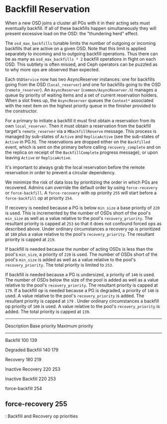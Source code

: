 # Backfill Reservation

When a new OSD joins a cluster all PGs with it in their acting sets must
eventually backfill. If all of these backfills happen simultaneously
they will present excessive load on the OSD: the \"thundering herd\"
effect.

The `osd_max_backfills` tunable limits the number of outgoing or
incoming backfills that are active on a given OSD. Note that this limit
is applied separately to incoming and to outgoing backfill operations.
Thus there can be as many as `osd_max_backfills * 2` backfill operations
in flight on each OSD. This subtlety is often missed, and Ceph operators
can be puzzled as to why more ops are observed than expected.

Each `OSDService` now has two AsyncReserver instances: one for backfills
going from the OSD (`local_reserver`) and one for backfills going to the
OSD (`remote_reserver`). An `AsyncReserver` (`common/AsyncReserver.h`)
manages a queue by priority of waiting items and a set of current
reservation holders. When a slot frees up, the `AsyncReserver` queues
the `Context*` associated with the next item on the highest priority
queue in the finisher provided to the constructor.

For a primary to initiate a backfill it must first obtain a reservation
from its own `local_reserver`. Then it must obtain a reservation from
the backfill target\'s `remote_reserver` via a `MBackfillReserve`
message. This process is managed by sub-states of `Active` and
`ReplicaActive` (see the sub-states of `Active` in PG.h). The
reservations are dropped either on the `Backfilled` event, which is sent
on the primary before calling `recovery_complete` and on the replica on
receipt of the `BackfillComplete` progress message), or upon leaving
`Active` or `ReplicaActive`.

It\'s important to always grab the local reservation before the remote
reservation in order to prevent a circular dependency.

We minimize the risk of data loss by prioritizing the order in which PGs
are recovered. Admins can override the default order by using
`force-recovery` or `force-backfill`. A `force-recovery` with op
priority `255` will start before a `force-backfill` op at priority
`254`.

If recovery is needed because a PG is below `min_size` a base priority
of `220` is used. This is incremented by the number of OSDs short of the
pool\'s `min_size` as well as a value relative to the pool\'s
`recovery_priority`. The resultant priority is capped at `253` so that
it does not confound forced ops as described above. Under ordinary
circumstances a recovery op is prioritized at `180` plus a value
relative to the pool\'s `recovery_priority`. The resultant priority is
capped at `219`.

If backfill is needed because the number of acting OSDs is less than the
pool\'s `min_size`, a priority of `220` is used. The number of OSDs
short of the pool\'s `min_size` is added as well as a value relative to
the pool\'s `recovery_priority`. The total priority is limited to `253`.

If backfill is needed because a PG is undersized, a priority of `140` is
used. The number of OSDs below the size of the pool is added as well as
a value relative to the pool\'s `recovery_priority`. The resultant
priority is capped at `179`. If a backfill op is needed because a PG is
degraded, a priority of `140` is used. A value relative to the pool\'s
`recovery_priority` is added. The resultant priority is capped at `179`
. Under ordinary circumstances a backfill op priority of `100` is used.
A value relative to the pool\'s `recovery_priority` is added. The total
priority is capped at `139`.

  -----------------------------------------------------------------------
  Description             Base priority           Maximum priority
  ----------------------- ----------------------- -----------------------
  Backfill                100                     139

  Degraded Backfill       140                     179

  Recovery                180                     219

  Inactive Recovery       220                     253

  Inactive Backfill       220                     253

  force-backfill          254                     

  force-recovery          255                     
  -----------------------------------------------------------------------

  : Backfill and Recovery op priorities
